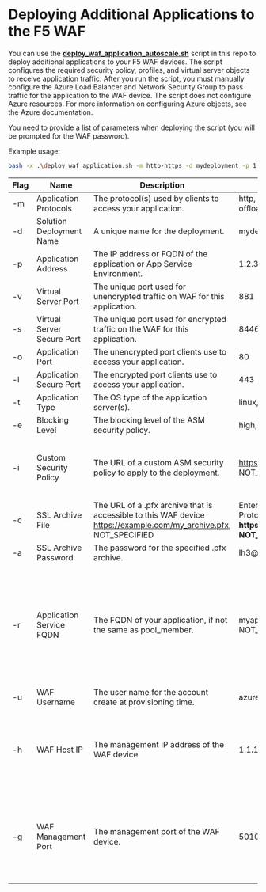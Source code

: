 # Deploying Additional Applications to the F5 WAF

You can use the [**deploy_waf_application_autoscale.sh**](deploy_waf_application_autoscale.sh) script in this repo to deploy additional applications to your F5 WAF devices.  The script configures the required security policy, profiles, and virtual server objects to receive application traffic. After you run the script, you must manually configure the Azure Load Balancer and Network Security Group to pass traffic for the application to the WAF device. The script does not configure Azure resources. For more information on configuring Azure objects, see the Azure documentation.

You need to provide a list of parameters when deploying the script (you will be prompted for the WAF password).

Example usage:  
```bash
bash -x .\deploy_waf_application.sh -m http-https -d mydeployment -p 1.2.3.4 -v 881 -s 8446 -o 80 -l 443 -t linux -e custom -i https://example.com/my_security_policy.xml -c https://example.com/my_ssl_archive.pfx -a Ih3@rtF5! -r myapp.example.com -u azureuser -h 1.1.1.1 -g 50101
```

| Flag | Name | Description | Example values | Notes |
| --- | --- | --- | --- | --- |
| -m | Application Protocols | The protocol(s) used by clients to access your application. | http, http-https, https, https-offload | 
| -d | Solution Deployment Name | A unique name for the deployment. | mydeployment | Must be unique for each deployment. |
| -p | Application Address | The IP address or FQDN of the application or App Service Environment. | 1.2.3.4, app1.example.com | |   
| -v | Virtual Server Port | The unique port used for unencrypted traffic on WAF for this application. | 881 | Must be unique for each deployment. |
| -s | Virtual Server Secure Port | The unique port used for encrypted traffic on the WAF for this application. | 8446 | Must be unique for each deployment. |
| -o | Application Port | The unencrypted port clients use to access your application. | 80 | |  
| -l | Application Secure Port | The encrypted port clients use to access your application. | 443 | | 
| -t | Application Type | The OS type of the application server(s). | linux, windows | | 
| -e | Blocking Level | The blocking level of the ASM security policy. | high, medium, low, off, custom | |  
| -i | Custom Security Policy | The URL of a custom ASM security policy to apply to the deployment. | https://example.com/my_policy.xml, NOT_SPECIFIED | Enter a URL here when Custom Security Policy is **custom**; otherwise, use **NOT_SPECIFIED**. |
| -c | SSL Archive File  | The URL of a .pfx archive that is accessible to this WAF device https://example.com/my_archive.pfx, NOT_SPECIFIED | Enter a URL here when Application Protocols is **http-https**, **https**, or **https-offload**; otherwise, use **NOT_SPECIFIED** |
| -a | SSL Archive Password | The password for the specified .pfx archive. | Ih3@rtF5! | | 
| -r | Application Service FQDN |  The FQDN of your application, if not the same as pool_member. | myapp.example.com, NOT_SPECIFIED | When the application is an Azure App Service or App Service Environment, enter the FQDN that clients use to access the application; otherwise, use **NOT_SPECIFIED**. |
| -u | WAF Username | The user name for the account create at provisioning time. | azureuser | |  
| -h | WAF Host IP | The management IP address of the WAF device | 1.1.1.1 | The host IP address can be accessed in the outputs of the Azure template deployment, or from Azure Security Center. |
| -g | WAF Management Port | The management port of the WAF device. | 50101 | The management port can be accessed in the outputs of the Azure template deployment, or from Azure Security Center. |

